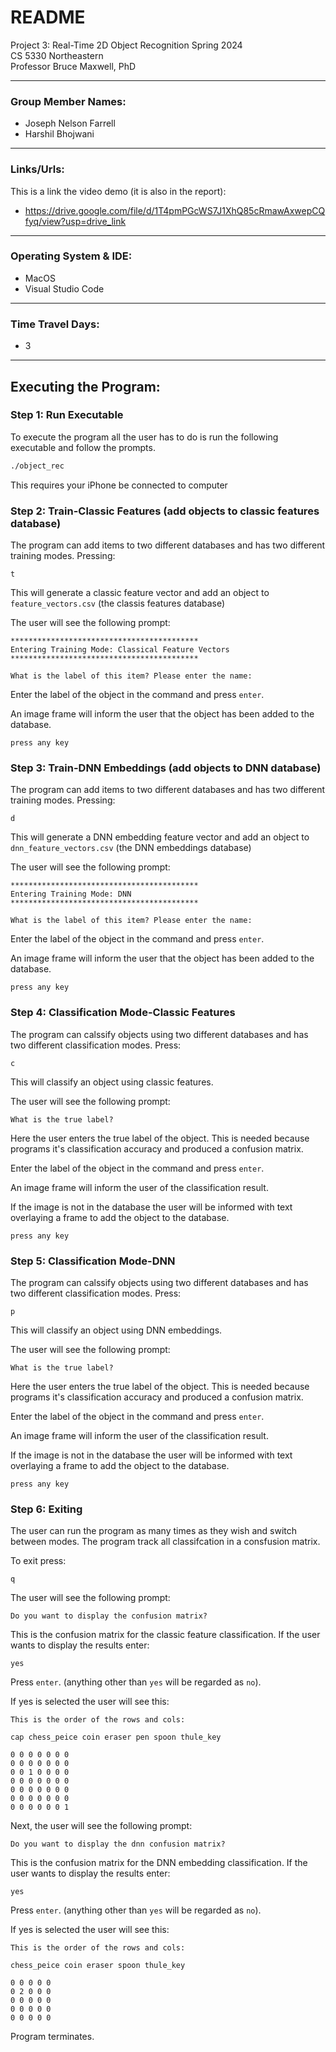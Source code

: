 # README  
Project 3: Real-Time 2D Object Recognition
Spring 2024  
CS 5330 Northeastern  
Professor Bruce Maxwell, PhD
___

### Group Member Names:
* Joseph Nelson Farrell 
* Harshil Bhojwani

___

### Links/Urls:

This is a link the video demo (it is also in the report):
* https://drive.google.com/file/d/1T4pmPGcWS7J1XhQ85cRmawAxwepCQfyq/view?usp=drive_link

___

### Operating System & IDE:
* MacOS
* Visual Studio Code

___

### Time Travel Days:
* 3

___
## Executing the Program:

### Step 1: Run Executable

To execute the program all the user has to do is run the following executable and follow the prompts.
```bash
./object_rec
```
This requires your iPhone be connected to computer

### Step 2: Train-Classic Features (add objects to classic features database)
The program can add items to two different databases and has two different training modes.
Pressing: 
```
t
```
This will generate a classic feature vector and add an object to ```feature_vectors.csv``` (the classis features database)

The user will see the following prompt:
```
******************************************
Entering Training Mode: Classical Feature Vectors
******************************************

What is the label of this item? Please enter the name:
```
Enter the label of the object in the command and press ```enter```.

An image frame will inform the user that the object has been added to the database.

```press any key```

### Step 3: Train-DNN Embeddings (add objects to DNN database)
The program can add items to two different databases and has two different training modes.
Pressing: 
```
d
```
This will generate a DNN embedding feature vector and add an object to ```dnn_feature_vectors.csv``` (the DNN embeddings database)

The user will see the following prompt:
```
******************************************
Entering Training Mode: DNN
******************************************

What is the label of this item? Please enter the name:
```
Enter the label of the object in the command and press ```enter```.

An image frame will inform the user that the object has been added to the database.

```press any key```

### Step 4: Classification Mode-Classic Features
The program can calssify objects using two different databases and has two different classification modes.
Press: 
```
c
```
This will classify an object using classic features.

The user will see the following prompt:
```
What is the true label?
```
Here the user enters the true label of the object. This is needed because programs it's classification accuracy and produced a confusion matrix.

Enter the label of the object in the command and press ```enter```.

An image frame will inform the user of the classification result.

If the image is not in the database the user will be informed with text overlaying a frame to add the object to the database.

```press any key```

### Step 5: Classification Mode-DNN
The program can calssify objects using two different databases and has two different classification modes.
Press: 
```
p
```
This will classify an object using DNN embeddings.

The user will see the following prompt:
```
What is the true label?
```
Here the user enters the true label of the object. This is needed because programs it's classification accuracy and produced a confusion matrix.

Enter the label of the object in the command and press ```enter```.

An image frame will inform the user of the classification result.

If the image is not in the database the user will be informed with text overlaying a frame to add the object to the database.

```press any key```

### Step 6: Exiting
The user can run the program as many times as they wish and switch between modes. The program track all classifcation in a consfusion matrix.  

To exit press: 
```
q
```
The user will see the following prompt:
```
Do you want to display the confusion matrix?
```
This is the confusion matrix for the classic feature classification. If the user wants to display the results enter:
```
yes
```
Press ```enter```. (anything other than ```yes``` will be regarded as ```no```).

If yes is selected the user will see this: 

```
This is the order of the rows and cols: 

cap chess_peice coin eraser pen spoon thule_key 

0 0 0 0 0 0 0 
0 0 0 0 0 0 0 
0 0 1 0 0 0 0 
0 0 0 0 0 0 0 
0 0 0 0 0 0 0 
0 0 0 0 0 0 0 
0 0 0 0 0 0 1 
```

Next, the user will see the following prompt:
```
Do you want to display the dnn confusion matrix?
```
This is the confusion matrix for the DNN embedding classification. If the user wants to display the results enter:
```
yes
```
Press ```enter```. (anything other than ```yes``` will be regarded as ```no```).

If yes is selected the user will see this: 

```
This is the order of the rows and cols: 

chess_peice coin eraser spoon thule_key 

0 0 0 0 0 
0 2 0 0 0 
0 0 0 0 0 
0 0 0 0 0 
0 0 0 0 0 
```

Program terminates.
